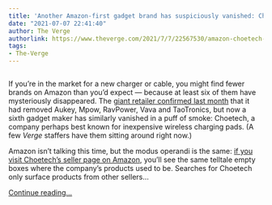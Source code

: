 ```yaml
---
title: 'Another Amazon-first gadget brand has suspiciously vanished: Choetech'
date: "2021-07-07 22:41:40"
author: The Verge
authorlink: https://www.theverge.com/2021/7/7/22567530/amazon-choetech-removed-pulled-aukey-mpow
tags:
- The-Verge
---
```

<figure>
      <img alt="" src="https://cdn.vox-cdn.com/thumbor/JdYSdZloacI-EBnDj-JyS7sH6Bk=/0x0:1024x683/1310x873/cdn.vox-cdn.com/uploads/chorus_image/image/69553722/choetech.0.jpg" />
    </figure>

  <p id="MtCLY9">If you’re in the market for a new charger or cable, you might find fewer brands on Amazon than you’d expect — because at least six of them have mysteriously disappeared. The <a href="https://www.theverge.com/2021/6/16/22536976/amazon-ravpower-battery-charger-removed-amazon">giant retailer confirmed last month</a> that it had removed Aukey, Mpow, RavPower, Vava and TaoTronics, but now a sixth gadget maker has similarly vanished in a puff of smoke: Choetech, a company perhaps best known for inexpensive wireless charging pads. (A few <em>Verge</em> staffers have them sitting around right now.)</p>
<p id="RopcYq">Amazon isn’t talking this time, but the modus operandi is the same: <a href="https://www.amazon.com/stores/Choetech/Choetech/page/AAB8B7E6-B653-46D8-8CC7-702A6FCA805D">if you visit Choetech’s seller page on Amazon</a>, you’ll see the same telltale empty boxes where the company’s products used to be. Searches for Choetech only surface products from other sellers...</p>
  <p>
    <a href="https://www.theverge.com/2021/7/7/22567530/amazon-choetech-removed-pulled-aukey-mpow">Continue reading&hellip;</a>
  </p>